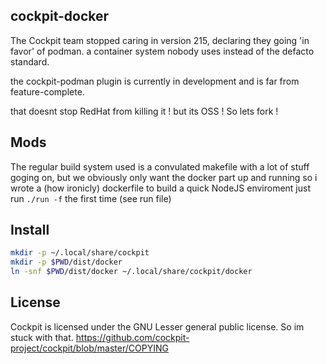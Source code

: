 ## cockpit-docker

The Cockpit team stopped caring in version 215, declaring they going 'in favor' of podman. a container system nobody uses instead of the defacto standard. 

the cockpit-podman plugin is currently in development and is far from feature-complete.

that doesnt stop RedHat from killing it ! but its OSS ! So lets fork !

## Mods

The regular build system used is a convulated makefile with a lot of stuff goging on, but we obviously only want the docker part up and running so i wrote a (how ironicly) dockerfile to build a quick NodeJS enviroment just run ```./run -f``` the first time (see run file)

## Install

```bash
mkdir -p ~/.local/share/cockpit
mkdir -p $PWD/dist/docker
ln -snf $PWD/dist/docker ~/.local/share/cockpit/docker
```

## License 
Cockpit is licensed under the GNU Lesser general public license. 
So im stuck with that. https://github.com/cockpit-project/cockpit/blob/master/COPYING
